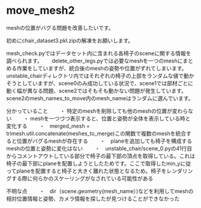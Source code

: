 # move_mesh2

meshの位置がバグる問題を改善したいです。

初めにchair_dataset3.pkl.zipの解凍をお願いします。

mesh_check.pyではデータセット内に含まれる各椅子のsceneに関する情報を調べられます。　　
delete_other_legs.pyでは必要なmeshを一つのmeshにまとめる作業をしていますが、統合後のmeshの姿勢や位置がずれてしまいます。　　
unstable_chairディレクトリ内ではそれぞれの椅子の上部をランダムな値で動かそうとしていますが、scene0のみ成功している状況で、scene1では部材ごとに動く幅が異なる問題、scene2ではそもそも動かない問題が発生しています。scene2のmesh_names_to_move内のmesh_nameはランダムに選んでいます。　　　　

分かっていること　　
・ 特定のmeshを削除しても他のmeshの位置が変わらない　　
・ meshを一つづつ表示すると、位置と姿勢が全体を表示している時と変化する　　
・　merged_mesh = trimesh.util.concatenate(meshes_to_merge)この関数で複数のmeshを統合すると位置がバグるmeshが存在する　　
・　planeを追加しても椅子を構成するmeshの位置と姿勢に変化はない　　
・　unstable_chair/scene_0.pyの41行目からコメントアウトしている部分で椅子の最下部の頂点を取得している。これは椅子の最下部にplaneを配置しようとしたためです。ここで取得したmin_yに従ってplaneを配置すると椅子と大きく離れた状態となるため。椅子をレンダリングする際に何らかのスケーリングがなされている可能性がある　　　　

不明な点　　
・　dir（scene.geometry(mesh_name）)などを利用してmeshの相対位置情報と姿勢、カメラ情報を探したが見つけることができなかった　　
